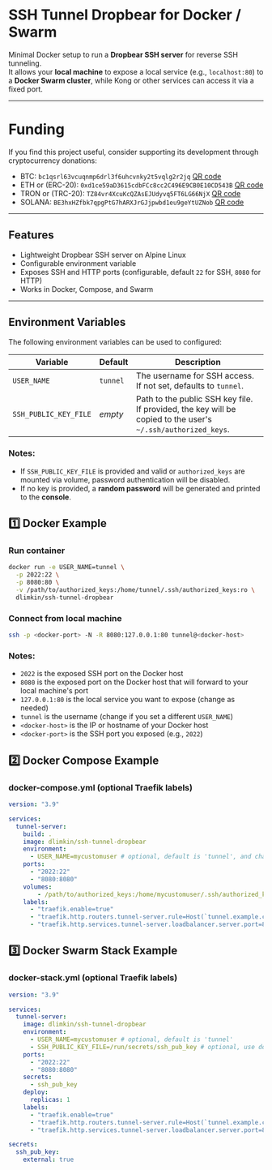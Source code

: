 # SSH Tunnel Dropbear for Docker / Swarm

Minimal Docker setup to run a **Dropbear SSH server** for reverse SSH tunneling.  
It allows your **local machine** to expose a local service (e.g., `localhost:80`) to a **Docker Swarm cluster**, while Kong or other services can access it via a fixed port.

---

# Funding 
If you find this project useful, consider supporting its development through cryptocurrency donations:
- BTC: `bc1qsrl63vcuqnmp6drl3f6uhcvnky2t5vqlg2r2jq` [QR code](https://dlimkin.github.io/#funding)
- ETH or (ERC-20): `0xd1ce59aD3615cdbFCc8cc2C496E9CB0E10CD543B` [QR code](https://dlimkin.github.io/#funding)
- TRON or (TRC-20): `TZ84vr4XcuKcQZAsEJUdyvq5FT6LG66NjX` [QR code](https://dlimkin.github.io/#funding)
- SOLANA: `BE3hxHZfbk7qpgPtG7hARXJrGJjpwbd1eu9geYtUZNob`  [QR code](https://dlimkin.github.io/#funding)

---

## Features

- Lightweight Dropbear SSH server on Alpine Linux
- Configurable environment variable
- Exposes SSH and HTTP ports (configurable, default `22` for SSH, `8080` for HTTP)
- Works in Docker, Compose, and Swarm

---

## Environment Variables

The following environment variables can be used to configured:

| Variable | Default | Description |
|----------|---------|-------------|
| `USER_NAME` | `tunnel` | The username for SSH access. If not set, defaults to `tunnel`. |
| `SSH_PUBLIC_KEY_FILE` | *empty* | Path to the public SSH key file. If provided, the key will be copied to the user's `~/.ssh/authorized_keys`. |

### Notes:
- If `SSH_PUBLIC_KEY_FILE` is provided and valid or `authorized_keys` are mounted via volume, password authentication will be disabled.
- If no key is provided, a **random password** will be generated and printed to the **console**.

## 1️⃣ Docker Example

### Run container
```bash
docker run -e USER_NAME=tunnel \
  -p 2022:22 \
  -p 8080:80 \
  -v /path/to/authorized_keys:/home/tunnel/.ssh/authorized_keys:ro \
  dlimkin/ssh-tunnel-dropbear
```

### Connect from local machine
```bash
ssh -p <docker-port> -N -R 8080:127.0.0.1:80 tunnel@<docker-host>
```
### Notes:
 - `2022` is the exposed SSH port on the Docker host
 - `8080` is the exposed port on the Docker host that will forward to your local machine's port
 - `127.0.0.1:80` is the local service you want to expose (change as needed)
 - `tunnel` is the username (change if you set a different `USER_NAME`)
 - `<docker-host>` is the IP or hostname of your Docker host
 - `<docker-port>` is the SSH port you exposed (e.g., `2022`)

## 2️⃣ Docker Compose Example
### docker-compose.yml (optional Traefik labels)
```yaml
version: "3.9"

services:
  tunnel-server:
    build: .
    image: dlimkin/ssh-tunnel-dropbear
    environment:
      - USER_NAME=mycustomuser # optional, default is 'tunnel', and change in volume target below
    ports:
      - "2022:22"
      - "8080:8080"
    volumes:
        - /path/to/authorized_keys:/home/mycustomuser/.ssh/authorized_keys:ro
    labels:
      - "traefik.enable=true"
      - "traefik.http.routers.tunnel-server.rule=Host(`tunnel.example.com`)"
      - "traefik.http.services.tunnel-server.loadbalancer.server.port=8080"
```

## 3️⃣ Docker Swarm Stack Example
### docker-stack.yml  (optional Traefik labels)
```yaml
version: "3.9"

services:
  tunnel-server:
    image: dlimkin/ssh-tunnel-dropbear
    environment:
      - USER_NAME=mycustomuser # optional, default is 'tunnel'
      - SSH_PUBLIC_KEY_FILE=/run/secrets/ssh_pub_key # optional, use docker swarm secret
    ports:
      - "2022:22"
      - "8080:8080"
    secrets:
      - ssh_pub_key
    deploy:
      replicas: 1
    labels:
      - "traefik.enable=true"
      - "traefik.http.routers.tunnel-server.rule=Host(`tunnel.example.com`)"
      - "traefik.http.services.tunnel-server.loadbalancer.server.port=8080"

secrets:
  ssh_pub_key:
    external: true
````
